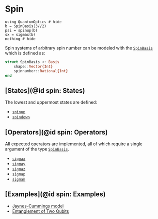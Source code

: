 # Spin

```@example
using QuantumOptics # hide
b = SpinBasis(3//2)
psi = spinup(b)
sx = sigmax(b)
nothing # hide
```

Spin systems of arbitrary spin number can be modeled with the [`SpinBasis`](@ref) which is defined as:

```julia
struct SpinBasis <: Basis
    shape::Vector{Int}
    spinnumber::Rational{Int}
end
```


## [States](@id spin: States)

The lowest and uppermost states are defined:

* [`spinup`](@ref)
* [`spindown`](@ref)


## [Operators](@id spin: Operators)

All expected operators are implemented, all of which require a single argument of the type [`SpinBasis`](@ref).

* [`sigmax`](@ref)
* [`sigmay`](@ref)
* [`sigmaz`](@ref)
* [`sigmap`](@ref)
* [`sigmam`](@ref)


## [Examples](@id spin: Examples)

* [Jaynes-Cummings model](@ref)
* [Entanglement of Two Qubits](@ref)
